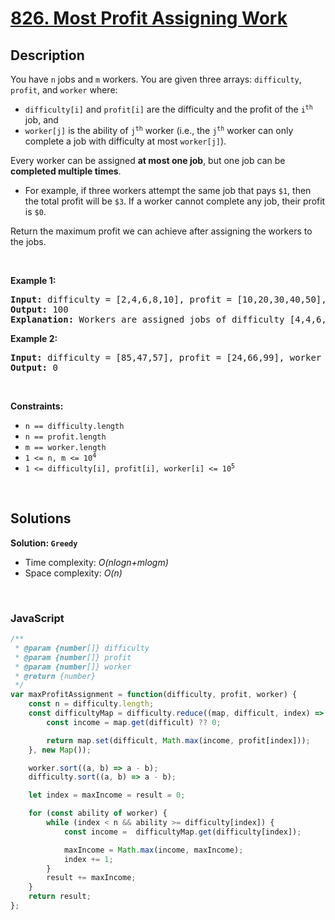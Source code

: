 # [826. Most Profit Assigning Work](https://leetcode.com/problems/most-profit-assigning-work)

## Description

<div class="elfjS" data-track-load="description_content"><p>You have <code>n</code> jobs and <code>m</code> workers. You are given three arrays: <code>difficulty</code>, <code>profit</code>, and <code>worker</code> where:</p>

<ul>
	<li><code>difficulty[i]</code> and <code>profit[i]</code> are the difficulty and the profit of the <code>i<sup>th</sup></code> job, and</li>
	<li><code>worker[j]</code> is the ability of <code>j<sup>th</sup></code> worker (i.e., the <code>j<sup>th</sup></code> worker can only complete a job with difficulty at most <code>worker[j]</code>).</li>
</ul>

<p>Every worker can be assigned <strong>at most one job</strong>, but one job can be <strong>completed multiple times</strong>.</p>

<ul>
	<li>For example, if three workers attempt the same job that pays <code>$1</code>, then the total profit will be <code>$3</code>. If a worker cannot complete any job, their profit is <code>$0</code>.</li>
</ul>

<p>Return the maximum profit we can achieve after assigning the workers to the jobs.</p>

<p>&nbsp;</p>
<p><strong class="example">Example 1:</strong></p>

<pre><strong>Input:</strong> difficulty = [2,4,6,8,10], profit = [10,20,30,40,50], worker = [4,5,6,7]
<strong>Output:</strong> 100
<strong>Explanation:</strong> Workers are assigned jobs of difficulty [4,4,6,6] and they get a profit of [20,20,30,30] separately.
</pre>

<p><strong class="example">Example 2:</strong></p>

<pre><strong>Input:</strong> difficulty = [85,47,57], profit = [24,66,99], worker = [40,25,25]
<strong>Output:</strong> 0
</pre>

<p>&nbsp;</p>
<p><strong>Constraints:</strong></p>

<ul>
	<li><code>n == difficulty.length</code></li>
	<li><code>n == profit.length</code></li>
	<li><code>m == worker.length</code></li>
	<li><code>1 &lt;= n, m &lt;= 10<sup>4</sup></code></li>
	<li><code>1 &lt;= difficulty[i], profit[i], worker[i] &lt;= 10<sup>5</sup></code></li>
</ul>
</div>

<p>&nbsp;</p>

## Solutions

**Solution: `Greedy`**
- Time complexity: <em>O(nlogn+mlogm)</em>
- Space complexity: <em>O(n)</em>

<p>&nbsp;</p>

### **JavaScript**

```js
/**
 * @param {number[]} difficulty
 * @param {number[]} profit
 * @param {number[]} worker
 * @return {number}
 */
var maxProfitAssignment = function(difficulty, profit, worker) {
    const n = difficulty.length;
    const difficultyMap = difficulty.reduce((map, difficult, index) => {
        const income = map.get(difficult) ?? 0;

        return map.set(difficult, Math.max(income, profit[index]));
    }, new Map());

    worker.sort((a, b) => a - b);
    difficulty.sort((a, b) => a - b);

    let index = maxIncome = result = 0;

    for (const ability of worker) {
        while (index < n && ability >= difficulty[index]) {
            const income =  difficultyMap.get(difficulty[index]);

            maxIncome = Math.max(income, maxIncome);
            index += 1;
        }
        result += maxIncome;
    }
    return result;
};
```
